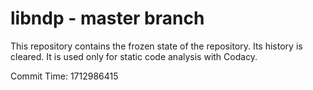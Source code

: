 # libndp - master branch

This repository contains the frozen state of the repository.
Its history is cleared. It is used only for static code
analysis with Codacy.

Commit Time: 1712986415
